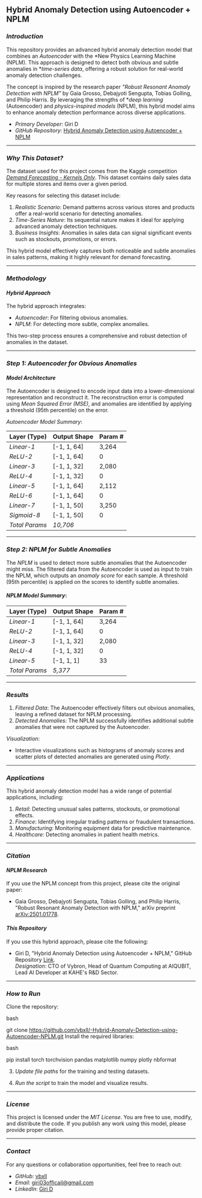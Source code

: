 ## Hybrid Anomaly Detection using Autoencoder + NPLM

### *Introduction*

This repository provides an advanced hybrid anomaly detection model that combines an *Autoencoder* with the *New Physics Learning Machine (NPLM). This approach is designed to detect both obvious and subtle anomalies in **time-series data*, offering a robust solution for real-world anomaly detection challenges.

The concept is inspired by the research paper *"Robust Resonant Anomaly Detection with NPLM"* by Gaia Grosso, Debajyoti Sengupta, Tobias Golling, and Philip Harris. By leveraging the strengths of **deep learning* (Autoencoder) and *physics-inspired models* (NPLM), this hybrid model aims to enhance anomaly detection performance across diverse applications.

- *Primary Developer*: Giri D  
- *GitHub Repository*: [Hybrid Anomaly Detection using Autoencoder + NPLM](https://github.com/vbxll/-Hybrid-Anomaly-Detection-using-Autoencoder-NPLM)

---

### *Why This Dataset?*

The dataset used for this project comes from the Kaggle competition *[Demand Forecasting - Kernels Only](https://www.kaggle.com/competitions/demand-forecasting-kernels-only)*. This dataset contains daily sales data for multiple stores and items over a given period.

Key reasons for selecting this dataset include:

1. *Realistic Scenario*: Demand patterns across various stores and products offer a real-world scenario for detecting anomalies.
2. *Time-Series Nature*: Its sequential nature makes it ideal for applying advanced anomaly detection techniques.
3. *Business Insights*: Anomalies in sales data can signal significant events such as stockouts, promotions, or errors.

This hybrid model effectively captures both noticeable and subtle anomalies in sales patterns, making it highly relevant for demand forecasting.

---

### *Methodology*

#### *Hybrid Approach*

The hybrid approach integrates:
- *Autoencoder*: For filtering obvious anomalies.  
- *NPLM*: For detecting more subtle, complex anomalies.

This two-step process ensures a comprehensive and robust detection of anomalies in the dataset.

---

### *Step 1: Autoencoder for Obvious Anomalies*

#### *Model Architecture*

The Autoencoder is designed to encode input data into a lower-dimensional representation and reconstruct it. The reconstruction error is computed using *Mean Squared Error (MSE)*, and anomalies are identified by applying a threshold (95th percentile) on the error.

*Autoencoder Model Summary*:

| Layer (Type)   | Output Shape    | Param #  |
|----------------|-----------------|----------|
| *Linear-1*   | [-1, 1, 64]     | 3,264    |
| *ReLU-2*     | [-1, 1, 64]     | 0        |
| *Linear-3*   | [-1, 1, 32]     | 2,080    |
| *ReLU-4*     | [-1, 1, 32]     | 0        |
| *Linear-5*   | [-1, 1, 64]     | 2,112    |
| *ReLU-6*     | [-1, 1, 64]     | 0        |
| *Linear-7*   | [-1, 1, 50]     | 3,250    |
| *Sigmoid-8*  | [-1, 1, 50]     | 0        |
| *Total Params* | *10,706* |   |

---

### *Step 2: NPLM for Subtle Anomalies*

The *NPLM* is used to detect more subtle anomalies that the Autoencoder might miss. The filtered data from the Autoencoder is used as input to train the NPLM, which outputs an *anomaly score* for each sample. A threshold (95th percentile) is applied on the scores to identify subtle anomalies.

#### *NPLM Model Summary*:

| Layer (Type)   | Output Shape    | Param #  |
|----------------|-----------------|----------|
| *Linear-1*   | [-1, 1, 64]     | 3,264    |
| *ReLU-2*     | [-1, 1, 64]     | 0        |
| *Linear-3*   | [-1, 1, 32]     | 2,080    |
| *ReLU-4*     | [-1, 1, 32]     | 0        |
| *Linear-5*   | [-1, 1, 1]      | 33       |
| *Total Params* | *5,377* |   |

---

### *Results*

1. *Filtered Data*: The Autoencoder effectively filters out obvious anomalies, leaving a refined dataset for NPLM processing.
2. *Detected Anomalies*: The NPLM successfully identifies additional subtle anomalies that were not captured by the Autoencoder.

*Visualization*:  
- Interactive visualizations such as histograms of anomaly scores and scatter plots of detected anomalies are generated using *Plotly*.

---

### *Applications*

This hybrid anomaly detection model has a wide range of potential applications, including:

1. *Retail*: Detecting unusual sales patterns, stockouts, or promotional effects.  
2. *Finance*: Identifying irregular trading patterns or fraudulent transactions.  
3. *Manufacturing*: Monitoring equipment data for predictive maintenance.  
4. *Healthcare*: Detecting anomalies in patient health metrics.

---

### *Citation*

#### *NPLM Research*

If you use the NPLM concept from this project, please cite the original paper:

- Gaia Grosso, Debajyoti Sengupta, Tobias Golling, and Philip Harris, "Robust Resonant Anomaly Detection with NPLM," arXiv preprint [arXiv:2501.01778](https://arxiv.org/abs/2501.01778).

#### *This Repository*

If you use this hybrid approach, please cite the following:

- Giri D, "Hybrid Anomaly Detection using Autoencoder + NPLM," GitHub Repository [Link](https://github.com/vbxll/-Hybrid-Anomaly-Detection-using-Autoencoder-NPLM).  
  *Designation*: CTO of Vybron, Head of Quantum Computing at AIQUBIT, Lead AI Developer at KAHE's R&D Sector.

---

### *How to Run*

Clone the repository:

bash

git clone https://github.com/vbxll/-Hybrid-Anomaly-Detection-using-Autoencoder-NPLM.git
Install the required libraries:

bash

pip install torch torchvision pandas matplotlib numpy plotly nbformat

3. *Update file paths* for the training and testing datasets.

4. *Run the script* to train the model and visualize results.

---

### *License*

This project is licensed under the *MIT License*. You are free to use, modify, and distribute the code. If you publish any work using this model, please provide proper citation.

---

### *Contact*

For any questions or collaboration opportunities, feel free to reach out:

- *GitHub*: [vbxll](https://github.com/vbxll)  
- *Email*: [giri03officail@gmail.com](mailto:giri03officail@gmail.com)  
- *LinkedIn*: [Giri D](https://www.linkedin.com/in/giri-d-nssp)

